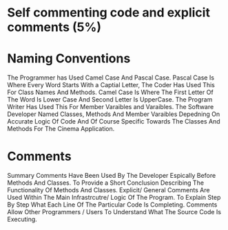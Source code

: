 # Self commenting code and explicit comments (5%)

# Naming Conventions
The Programmer has Used Camel Case And Pascal Case. Pascal Case Is Where Every Word Starts With a Captial Letter, The Coder Has Used This For Class Names And Methods. Camel Case Is Where The First Letter Of The Word Is Lower Case And Second Letter Is UpperCase. The Program Writer Has Used This For Member Varaibles and Varaibles. The Software Developer Named Classes, Methods And Member Varaibles Depedning On Accurate Logic Of Code And Of Course Specific Towards The Classes And Methods For The Cinema Application. 

# Comments
Summary Comments Have Been Used By The Developer Espically Before Methods And Classes. To Provide a Short Conclusion Describing The Functionality Of Methods And Classes. Explicit/ General Comments Are Used Within The Main Infrastrcutre/ Logic Of The Program. To Explain Step By Step What Each Line Of The Particular Code Is Completing. Comments Allow Other Programmers / Users To Understand What The Source Code Is Executing. 
